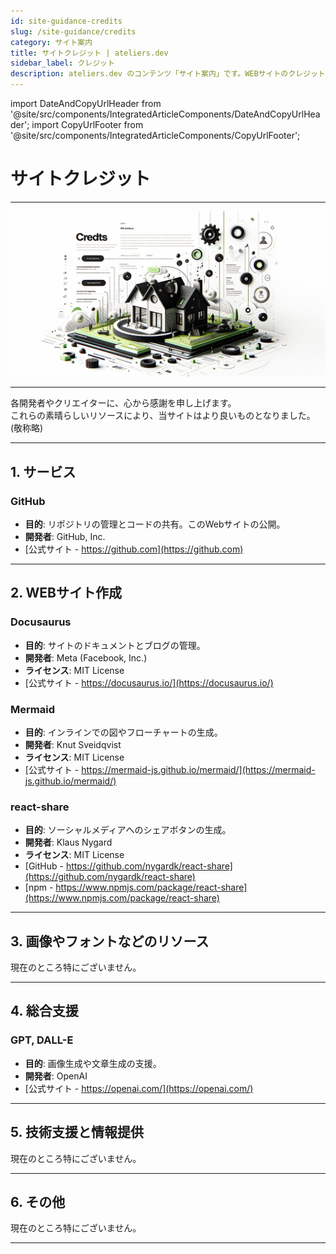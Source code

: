 ```yaml
---
id: site-guidance-credits
slug: /site-guidance/credits
category: サイト案内
title: サイトクレジット | ateliers.dev 
sidebar_label: クレジット
description: ateliers.dev のコンテンツ「サイト案内」です。WEBサイトのクレジットについて記載しています。
---
```


import DateAndCopyUrlHeader from '@site/src/components/IntegratedArticleComponents/DateAndCopyUrlHeader';
import CopyUrlFooter from '@site/src/components/IntegratedArticleComponents/CopyUrlFooter';

# サイトクレジット

<DateAndCopyUrlHeader
    slug="/site-guidance/credits"
    title="サイトクレジット | ateliers.dev"
    created="2024/05/02"
    updated="2024/05/13"/>

---

![img](../../static/img/jpg/ateliers-dev-site-guidance-credits.jpg)

---

各開発者やクリエイターに、心から感謝を申し上げます。  
これらの素晴らしいリソースにより、当サイトはより良いものとなりました。  
(敬称略)

---

## 1. サービス

### GitHub

- **目的**: リポジトリの管理とコードの共有。このWebサイトの公開。
- **開発者**: GitHub, Inc.
- [公式サイト - https://github.com](https://github.com)

---

## 2. WEBサイト作成

### Docusaurus

- **目的**: サイトのドキュメントとブログの管理。
- **開発者**: Meta (Facebook, Inc.)
- **ライセンス**: MIT License
- [公式サイト - https://docusaurus.io/](https://docusaurus.io/)

### Mermaid

- **目的**: インラインでの図やフローチャートの生成。
- **開発者**: Knut Sveidqvist
- **ライセンス**: MIT License
- [公式サイト - https://mermaid-js.github.io/mermaid/](https://mermaid-js.github.io/mermaid/)

### react-share

- **目的**: ソーシャルメディアへのシェアボタンの生成。
- **開発者**: Klaus Nygard
- **ライセンス**: MIT License
- [GitHub - https://github.com/nygardk/react-share](https://github.com/nygardk/react-share)
- [npm - https://www.npmjs.com/package/react-share](https://www.npmjs.com/package/react-share)

---

## 3. 画像やフォントなどのリソース

現在のところ特にございません。

---

## 4. 総合支援

### GPT, DALL-E

- **目的**: 画像生成や文章生成の支援。
- **開発者**: OpenAI
- [公式サイト - https://openai.com/](https://openai.com/)

---

## 5. 技術支援と情報提供

現在のところ特にございません。

---

## 6. その他

現在のところ特にございません。

---

<CopyUrlFooter
    slug="/site-guidance/credits"
    title="サイトクレジット | ateliers.dev"/>
